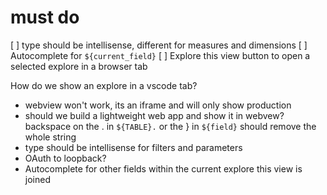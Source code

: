 # must do
[ ] type should be intellisense, different for measures and dimensions
[ ] Autocomplete for `${current_field}`
[ ] Explore this view button to open a selected explore in a browser tab



How do we show an explore in a vscode tab?
 - webview won't work, its an iframe and will only show production
 - should we build a lightweight web app and show it in webvew?
backspace on the . in `${TABLE}.` or the } in `${field}` should remove the whole string
- type should be intellisense for filters and parameters
- OAuth to loopback?
- Autocomplete for other fields within the current explore this view is joined